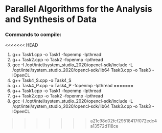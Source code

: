 # Parallel Algorithms for the Analysis and Synthesis of Data

### Commands to compile:
<<<<<<< HEAD
1) g++ Task1.cpp -o Task1 -fopenmp -lpthread
1) g++ Task2.cpp -o Task2 -fopenmp -lpthread
1) gcc -I /opt/intel/system_studio_2020/opencl-sdk/include -L /opt/intel/system_studio_2020/opencl-sdk/lib64 Task3.cpp -o Task3 -lOpenCL
1) g++ Task4_S.cpp -o Task4_S
1) g++ Task4_P.cpp -o Task4_P -fopenmp -lpthread
=======
1) g++ Task1.cpp -o Task1 -fopenmp -lpthread
1) g++ Task2.cpp -o Task2 -fopenmp -lpthread
1) gcc -I /opt/intel/system_studio_2020/opencl-sdk/include -L /opt/intel/system_studio_2020/opencl-sdk/lib64 Task3.cpp -o Task3 -lOpenCL
>>>>>>> a21c98d02fcf29518417f072edc4a13572d118ce
